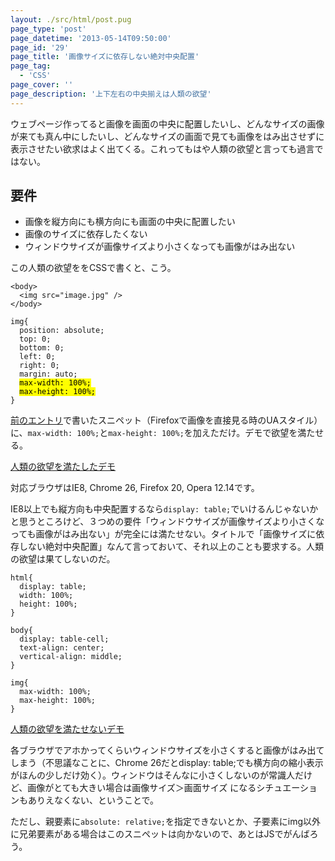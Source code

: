 ```yaml
---
layout: ./src/html/post.pug
page_type: 'post'
page_datetime: '2013-05-14T09:50:00'
page_id: '29'
page_title: '画像サイズに依存しない絶対中央配置'
page_tag:
  - 'CSS'
page_cover: ''
page_description: '上下左右の中央揃えは人類の欲望'
---
```

ウェブページ作ってると画像を画面の中央に配置したいし、どんなサイズの画像が来ても真ん中にしたいし、どんなサイズの画面で見ても画像をはみ出させずに表示させたい欲求はよく出てくる。これってもはや人類の欲望と言っても過言ではない。

## 要件

- 画像を縦方向にも横方向にも画面の中央に配置したい
- 画像のサイズに依存したくない
- ウィンドウサイズが画像サイズより小さくなっても画像がはみ出ない

この人類の欲望ををCSSで書くと、こう。

<pre title="人類の欲望を満たしたHMTL"><code data-language="html">&lt;body&gt;
  &lt;img src="image.jpg" /&gt;
&lt;/body&gt;</code></pre>

<pre title="人類の欲望を満たしたCSS"><code data-language="css">img{
  position: absolute;
  top: 0;
  bottom: 0;
  left: 0;
  right: 0;
  margin: auto;
  <mark>max-width: 100%;</mark>
  <mark>max-height: 100%;</mark>
}</code></pre>

[前のエントリ](/archives/11.html)で書いたスニペット（Firefoxで画像を直接見る時のUAスタイル）に、`max-width: 100%;`と`max-height: 100%;`を加えただけ。デモで欲望を満たせる。

[人類の欲望を満たしたデモ](/demo/31.html)

対応ブラウザはIE8, Chrome 26, Firefox 20, Opera 12.14です。

IE8以上でも縦方向も中央配置するなら`display: table;`でいけるんじゃないかと思うところけど、３つめの要件「ウィンドウサイズが画像サイズより小さくなっても画像がはみ出ない」が完全には満たせない。タイトルで「画像サイズに依存しない絶対中央配置」なんて言っておいて、それ以上のことも要求する。人類の欲望は果てしないのだ。

<pre title="display: table;では人類の欲望を満たせない"><code data-language="css">html{
  display: table;
  width: 100%;
  height: 100%;
}

body{
  display: table-cell;
  text-align: center;
  vertical-align: middle;
}

img{
  max-width: 100%;
  max-height: 100%;
}</code></pre>

[人類の欲望を満たせないデモ](/demo/32.html)

各ブラウザでアホかってくらいウィンドウサイズを小さくすると画像がはみ出てしまう（不思議なことに、Chrome 26だとdisplay: table;でも横方向の縮小表示がほんの少しだけ効く）。ウィンドウはそんなに小さくしないのが常識人だけど、画像がとても大きい場合は画像サイズ＞画面サイズ になるシチュエーションもありえなくない、ということで。

ただし、親要素に`absolute: relative;`を指定できないとか、子要素にimg以外に兄弟要素がある場合はこのスニペットは向かないので、あとはJSでがんばろう。
